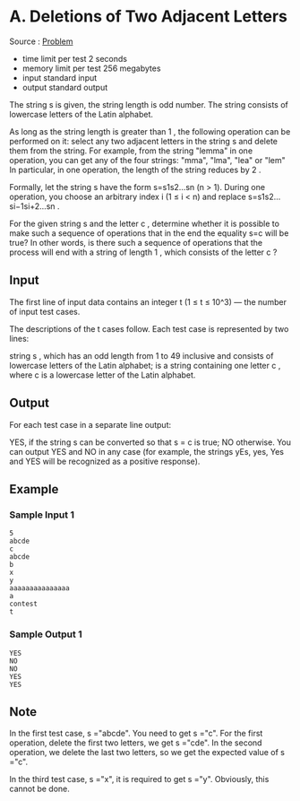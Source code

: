 # A. Deletions of Two Adjacent Letters

Source : [Problem](https://codeforces.com/problemset/problem/1650/A)

- time limit per test 2 seconds
- memory limit per test 256 megabytes
- input standard input
- output standard output

The string s
is given, the string length is odd number. The string consists of lowercase letters of the Latin alphabet.

As long as the string length is greater than 1
, the following operation can be performed on it: select any two adjacent letters in the string s
and delete them from the string. For example, from the string "lemma" in one operation, you can get any of the four strings: "mma", "lma", "lea" or "lem" In particular, in one operation, the length of the string reduces by 2
.

Formally, let the string s
have the form s=s1s2…sn
(n > 1). During one operation, you choose an arbitrary index i
(1 ≤ i < n) and replace s=s1s2…si−1si+2…sn
.

For the given string s
and the letter c
, determine whether it is possible to make such a sequence of operations that in the end the equality s=c
will be true? In other words, is there such a sequence of operations that the process will end with a string of length 1
, which consists of the letter c
?

## Input

The first line of input data contains an integer t
(1 ≤ t ≤ 10^3) — the number of input test cases.

The descriptions of the t
cases follow. Each test case is represented by two lines:

string s
, which has an odd length from 1
to 49
inclusive and consists of lowercase letters of the Latin alphabet;
is a string containing one letter c
, where c
is a lowercase letter of the Latin alphabet.

## Output

For each test case in a separate line output:

YES, if the string s
can be converted so that s = c
is true;
NO otherwise.
You can output YES and NO in any case (for example, the strings yEs, yes, Yes and YES will be recognized as a positive response).

## Example

### Sample Input 1

    5
    abcde
    c
    abcde
    b
    x
    y
    aaaaaaaaaaaaaaa
    a
    contest
    t

### Sample Output 1

    YES
    NO
    NO
    YES
    YES

## Note

In the first test case, s
="abcde". You need to get s
="c". For the first operation, delete the first two letters, we get s
="cde". In the second operation, we delete the last two letters, so we get the expected value of s
="c".

In the third test case, s
="x", it is required to get s
="y". Obviously, this cannot be done.
